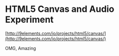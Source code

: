 <!--
id: 155706838
link: http://tumblr.atmos.org/post/155706838/html5-canvas-and-audio-experiment
slug: html5-canvas-and-audio-experiment
date: Tue Aug 04 2009 08:59:24 GMT-0700 (PDT)
publish: 2009-08-04
tags: 
title: HTML5 Canvas and Audio Experiment
-->


HTML5 Canvas and Audio Experiment
=================================

[http://9elements.com/io/projects/html5/canvas/](http://9elements.com/io/projects/html5/canvas/)

OMG, Amazing

